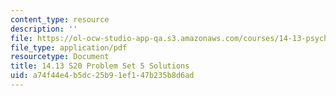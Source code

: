 ```yaml
---
content_type: resource
description: ''
file: https://ol-ocw-studio-app-qa.s3.amazonaws.com/courses/14-13-psychology-and-economics-spring-2020/a74f44e4b5dc25b91ef147b235b8d6ad_MIT14_13s20_pset5sol.pdf
file_type: application/pdf
resourcetype: Document
title: 14.13 S20 Problem Set 5 Solutions
uid: a74f44e4-b5dc-25b9-1ef1-47b235b8d6ad
---
```

